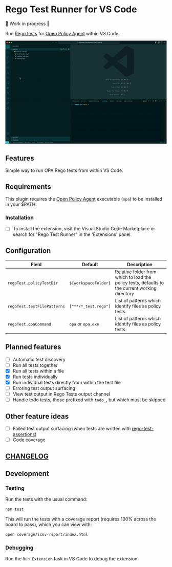# Rego Test Runner for VS Code

🚧 Work in progress 🚧

Run [Rego tests](https://www.openpolicyagent.org/docs/latest/policy-testing/) for
[Open Policy Agent](https://www.openpolicyagent.org) within VS Code.

![Exension Demo](./extension-demo.gif)

## Features

Simple way to run OPA Rego tests from within VS Code.

## Requirements

This plugin requires the [Open Policy Agent](https://github.com/open-policy-agent/opa) executable (`opa`) to be
installed in your $PATH.

### Installation

- [ ] To install the extension, visit the Visual Studio Code Marketplace or search for "Rego Test Runner" in the
      'Extensions' panel.

## Configuration

| Field                       | Default              | Description                                                                                    |
| --------------------------- | -------------------- | ---------------------------------------------------------------------------------------------- |
| `regoTest.policyTestDir`    | `${workspaceFolder}` | Relative folder from which to load the policy tests, defaults to the current working directory |
| `regoTest.testFilePatterns` | `["**/*_test.rego"]` | List of patterns which identify files as policy tests                                          |
| `regoTest.opaCommand`       | `opa` or `opa.exe`   | List of patterns which identify files as policy tests                                          |

## Planned features

- [ ] Automatic test discovery
- [ ] Run all tests together
- [x] Run all tests within a file
- [x] Run tests individually
- [x] Run individual tests directly from within the test file
- [ ] Erroring test output surfacing
- [ ] View test output in Rego Tests output channel
- [ ] Handle todo tests, those prefixed with `todo_`, but which must be skipped

## Other feature ideas

- [ ] Failed test output surfacing (when tests are written with
      [rego-test-assertions](https://github.com/anderseknert/rego-test-assertions))
- [ ] Code coverage

## [CHANGELOG](./CHANGELOG.md)

## Development

### Testing

Run the tests with the usual command:

```sh
npm test
```

This will run the tests with a coverage report (requires 100% across the board to pass), which you can view with:

```sh
open coverage/lcov-report/index.html
```

### Debugging

Run the `Run Extension` task in VS Code to debug the extension.

